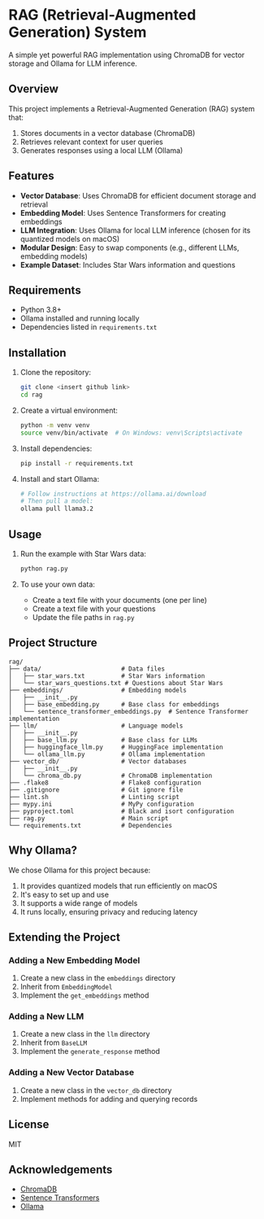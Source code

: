 # RAG (Retrieval-Augmented Generation) System

A simple yet powerful RAG implementation using ChromaDB for vector storage and Ollama for LLM inference.

## Overview

This project implements a Retrieval-Augmented Generation (RAG) system that:
1. Stores documents in a vector database (ChromaDB)
2. Retrieves relevant context for user queries
3. Generates responses using a local LLM (Ollama)

## Features

- **Vector Database**: Uses ChromaDB for efficient document storage and retrieval
- **Embedding Model**: Uses Sentence Transformers for creating embeddings
- **LLM Integration**: Uses Ollama for local LLM inference (chosen for its quantized models on macOS)
- **Modular Design**: Easy to swap components (e.g., different LLMs, embedding models)
- **Example Dataset**: Includes Star Wars information and questions

## Requirements

- Python 3.8+
- Ollama installed and running locally
- Dependencies listed in `requirements.txt`

## Installation

1. Clone the repository:
   ```bash
   git clone <insert github link>
   cd rag
   ```

2. Create a virtual environment:
   ```bash
   python -m venv venv
   source venv/bin/activate  # On Windows: venv\Scripts\activate
   ```

3. Install dependencies:
   ```bash
   pip install -r requirements.txt
   ```

4. Install and start Ollama:
   ```bash
   # Follow instructions at https://ollama.ai/download
   # Then pull a model:
   ollama pull llama3.2
   ```

## Usage

1. Run the example with Star Wars data:
   ```bash
   python rag.py
   ```

2. To use your own data:
   - Create a text file with your documents (one per line)
   - Create a text file with your questions
   - Update the file paths in `rag.py`

## Project Structure

```
rag/
├── data/                      # Data files
│   ├── star_wars.txt          # Star Wars information
│   └── star_wars_questions.txt # Questions about Star Wars
├── embeddings/                # Embedding models
│   ├── __init__.py
│   ├── base_embedding.py      # Base class for embeddings
│   └── sentence_transformer_embeddings.py  # Sentence Transformer implementation
├── llm/                       # Language models
│   ├── __init__.py
│   ├── base_llm.py            # Base class for LLMs
│   ├── huggingface_llm.py     # HuggingFace implementation
│   └── ollama_llm.py          # Ollama implementation
├── vector_db/                 # Vector databases
│   ├── __init__.py
│   └── chroma_db.py           # ChromaDB implementation
├── .flake8                    # Flake8 configuration
├── .gitignore                 # Git ignore file
├── lint.sh                    # Linting script
├── mypy.ini                   # MyPy configuration
├── pyproject.toml             # Black and isort configuration
├── rag.py                     # Main script
└── requirements.txt           # Dependencies
```

## Why Ollama?

We chose Ollama for this project because:
1. It provides quantized models that run efficiently on macOS
2. It's easy to set up and use
3. It supports a wide range of models
4. It runs locally, ensuring privacy and reducing latency

## Extending the Project

### Adding a New Embedding Model

1. Create a new class in the `embeddings` directory
2. Inherit from `EmbeddingModel`
3. Implement the `get_embeddings` method

### Adding a New LLM

1. Create a new class in the `llm` directory
2. Inherit from `BaseLLM`
3. Implement the `generate_response` method

### Adding a New Vector Database

1. Create a new class in the `vector_db` directory
2. Implement methods for adding and querying records

## License

MIT

## Acknowledgements

- [ChromaDB](https://github.com/chroma-core/chroma)
- [Sentence Transformers](https://github.com/UKPLab/sentence-transformers)
- [Ollama](https://ollama.ai/) 